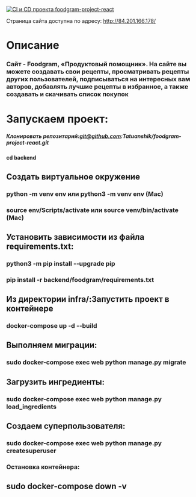 [![CI и CD проекта foodgram-project-react](https://github.com/Tatuanshik/foodgram-project-react/actions/workflows/main.yml/badge.svg?branch=master)](https://github.com/Tatuanshik/oodgram-project-react/actions/workflows/main.yml//)

Страница сайта доступна по адресу: http://84.201.166.178/

# Описание

### Сайт - Foodgram, «Продуктовый помощник». На сайте вы можете создавать свои рецепты, просматривать рецепты других пользователей, подписываться на интересных вам авторов, добавлять лучшие рецепты в избранное, а также создавать и скачивать список покупок

# Запускаем проект:

##### Клонировать репозитарий:git@github.com:Tatuanshik/foodgram-project-react.git
#### cd backend

## Создать виртуальное окружение
### python -m venv env или python3 -m venv env (Mac)
### source env/Scripts/activate или source venv/bin/activate (Mac)

## Установить зависимости из файла requirements.txt:
### python3 -m pip install --upgrade pip
### pip install -r backend/foodgram/requirements.txt

## Из директории infra/:Запустить проект в контейнере
### docker-compose up -d --build

## Выполняем миграции:
### sudo docker-compose exec web python manage.py migrate
## Загрузить ингредиенты: 
### sudo docker-compose exec web python manage.py load_ingredients
## Создаем суперпользователя:
### sudo docker-compose exec web python manage.py createsuperuser

### Остановка контейнера:
## sudo docker-compose down -v
